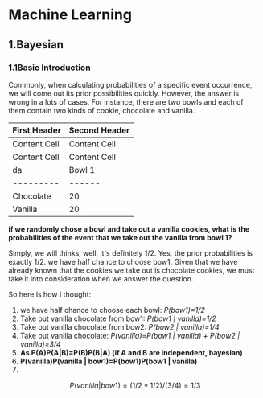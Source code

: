 # Machine Learning

## 1.Bayesian
### 1.1Basic Introduction 
Commonly, when calculating probabilities of a specific event occurrence, we will come out its prior possibilities quickly. However, the answer is wrong in a lots of cases. For instance, there are two bowls and each of them contain two kinds of cookie, chocolate and vanilla.

| First Header  | Second Header |
| ------------- | ------------- |
| Content Cell  | Content Cell  |
| Content Cell  | Content Cell  |
|     da   | Bowl 1 | Bow2 |
|--------- | ------ | ---- |
|Chocolate | 20 | 10 |
|Vanilla   | 20 | 30 |
 
**if we randomly chose a bowl and take out a vanilla cookies, what is the probabilities of the event that we take out the vanilla from bowl 1?**

Simply, we will thinks, well, it's definitely 1/2.
Yes, the prior probabilities is exactly 1/2. we have half chance to choose bow1. Given that we have already known that the cookies we take out is chocolate cookies, we must take it into consideration when we answer the question.

So here is how I thought:

1. we have half chance to choose each bowl: 
*P(bow1)=1/2*
2. Take out vanilla chocolate from bow1: *P(bow1 | vanilla)=1/2*
3. Take out vanilla chocolate from bow2: *P(bow2 | vanilla)=1/4*
4. Take out vanilla chocolate: *P(vanilla)=P(bow1 | vanilla) + P(bow2 | vanilla)=3/4*
5. **As P(A)P(A|B)=P(B)P(B|A) (if A and B are independent, bayesian)**
6. **P(vanilla)P(vanilla | bow1)=P(bow1)P(bow1 | vanilla)**
7. 

```math
 P(vanilla | bow1) = (1/2 * 1/2) / (3/4) = 1/3
```

